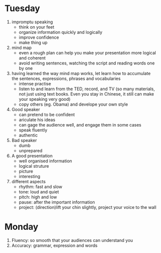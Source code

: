 # Tuesday
1. impromptu speaking
    - think on your feet
    - organize information quickly and logically
    - improve confidence
    - make thing up
1. mind map
    - even a rough plan can help you make your presentation more logical and coherent
    - avoid writing sentences, watching the script and reading words one by one
1. having learned the way mind map works, let learn how to accumulate the sentences, expressions, phrases and vocabularies
    - intense practise
    - listen to and learn from the TED, record, and TV (so many materials, not just using text books. Even you stay in Chinese, it still can make your speaking very good)
    - copy others (eg. Obama) and develope your own style
1. Good speaker
    - can pretend to be confident
    - ariculate his ideas
    - can gage the audience well, and engage them in some cases
    - speak fluently
    - authentic
1. Bad speaker
    - dumb
    - unprepared
1. A good presentation
    - well organised information
    - logical struture
    - picture
    - interesting
1. different aspects
    - rhythm:   fast and slow
    - tone:     loud and quiet
    - pitch:    high and low
    - pause:    after the important information
    - project:   (direction)lift your chin slightly, project your voice to the wall



# Monday
1. Fluency: so smooth that your audiences can understand you
1. Accuracy: grammar, expression and words 